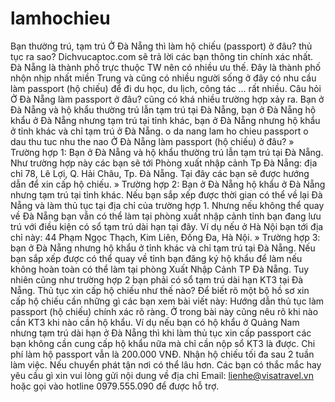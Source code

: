 # lamhochieu
Bạn thường trú, tạm trú Ở Đà Nẵng thì làm hộ chiếu (passport) ở đâu? thủ tục ra sao? Dichvucaptoc.com sẽ trả lời các bạn thông tin chính xác nhất. Đà Nẵng là thành phố trực thuộc TW nên có nhiều ưu thế. Đây là thành phố nhộn nhịp nhất miền Trung và cũng có nhiều người sống ở đây có nhu cầu làm passport (hộ chiếu) để đi du học, du lịch, công tác … rất nhiều.  Câu hỏi Ở Đà Nẵng làm passport  ở đâu? cũng có khá nhiều trường hợp xảy ra. Bạn ở Đà Nẵng và hộ khẩu thường trú lẫn tạm trú tại Đà Nẵng, bạn ở Đà Nẵng hộ khẩu ở Đà Nẵng nhưng tạm trú tại tỉnh khác, bạn ở Đà Nẵng nhưng hộ khẩu ở tỉnh khác và chỉ tạm trú ở Đà Nẵng.  o da nang lam ho chieu passport o dau thu tuc nhu the nao  Ở Đà Nẵng làm passport (hộ chiếu) ở đâu? » Trường hợp 1: Bạn ở Đà Nẵng và hộ khẩu thường trú lẫn tạm trú tại Đà Nẵng.  Như trường hợp này các bạn sẽ tới Phòng xuất nhập cảnh Tp Đà Nẵng: địa chỉ 78, Lê Lợi, Q. Hải Châu, Tp. Đà Nẵng. Tại đây các bạn sẽ được hướng dẫn để xin cấp hộ chiếu.  » Trường hợp 2: Bạn ở Đà Nẵng hộ khẩu ở Đà Nẵng nhưng tạm trú tại tỉnh khác.  Nếu bạn sắp xếp được thời gian có thể về lại Đà Nẵng và làm thủ tục tại địa chỉ của trường hợp 1. Nhưng nếu không thể quay về Đà Nẵng bạn vẫn có thể làm tại phòng xuất nhập cảnh tỉnh bạn đang lưu trú với điều kiện có sổ tạm trú dài hạn tại đây. Ví dụ nếu ở Hà Nội bạn tới địa chỉ này: 44 Phạm Ngọc Thạch, Kim Liên, Đống Đa, Hà Nội.  » Trường hợp 3: bạn ở Đà Nẵng nhưng hộ khẩu ở tỉnh khác và chỉ tạm trú tại Đà Nẵng.  Nếu bạn sắp xếp được có thể quay về tỉnh bạn đăng ký hộ khẩu để làm nếu không hoàn toàn có thể làm tại phòng Xuất Nhập Cảnh TP Đà Nẵng. Tuy nhiên cũng như trường hợp 2 bạn phải có sổ tạm trú dài hạn KT3 tại Đà Nẵng.  Thủ tục xin cấp hộ chiếu như thế nào? Để biết rõ một bộ hồ sơ xin cấp hộ chiếu cần những gì các bạn xem bài viết này: Hướng dẫn thủ tục làm passport (hộ chiếu) chính xác rõ ràng.  Ở trong bài này cũng nêu rõ khi nào cần KT3 khi nào cần hộ khẩu. Ví dụ nếu bạn có hộ khẩu ở Quảng Nam nhưng tạm trú dài hạn ở Đà Nẵng thì khi làm thủ tục xin cấp passport các bạn không cần cung cấp hộ khẩu nữa mà chỉ cần nộp sổ KT3 là được.  Chi phí làm hộ passport vẫn là 200.000 VNĐ. Nhận hộ chiếu tối đa sau 2 tuần làm việc. Nếu chuyển phát tận nơi có thể lâu hơn.  Các bạn có thắc mắc hay yêu cầu gì xin vui lòng gửi nội dung về địa chỉ Email: lienhe@visatravel.vn hoặc gọi vào hotline 0979.555.090 để được hỗ trợ.
